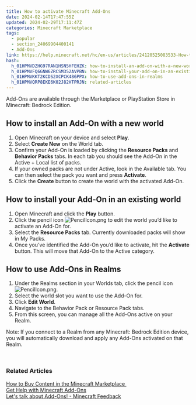 ```yaml
---
title: How to activate Minecraft Add-Ons
date: 2024-02-14T17:47:55Z
updated: 2024-02-29T17:11:47Z
categories: Minecraft Marketplace
tags:
  - popular
  - section_24069904400141
  - Add-Ons
link: https://help.minecraft.net/hc/en-us/articles/24120525083533-How-to-activate-Minecraft-Add-Ons
hash:
  h_01HPMVDZHG97RAN1HSN5HFEHZK: how-to-install-an-add-on-with-a-new-world
  h_01HPMVFQ6GNW6ZRCSM352AVPBN: how-to-install-your-add-on-in-an-existing-world
  h_01HPMVKKT2KCDS2XCPCK486PPX: how-to-use-add-ons-in-realms
  h_01HPMVQRP8EKE6K02J82HTPRJN: related-articles
---
```


Add-Ons are available through the Marketplace or PlayStation Store in Minecraft: Bedrock Edition.  

## How to install an Add-On with a new world 

1.  Open Minecraft on your device and select **Play**.
2.  Select **Create New** on the World tab.
3.  Confirm your Add-On is loaded by clicking the **Resource Packs** and **Behavior Packs** tabs. In each tab you should see the Add-On in the Active + Local list of packs.
4.  If your owned packs are not under Active, look in the Available tab. You can then select the pack you want and press **Activate**.
5.  Click the **Create** button to create the world with the activated Add-On. 

## How to install your Add-On in an existing world 

1.  Open Minecraft and click the **Play** button.
2.  Click the pencil icon ![PencilIcon.png](https://minecrafthelp.zendesk.com/hc/article_attachments/24129700931085) to edit the world you’d like to activate an Add-On for.
3.  Select the **Resource Packs** tab. Currently downloaded packs will show in My Packs.
4.  Once you’ve identified the Add-On you’d like to activate, hit the **Activate** button. This will move that Add-On to the Active category. 

## How to use Add-Ons in Realms 

1.  Under the Realms section in your Worlds tab, click the pencil icon![PencilIcon.png](https://minecrafthelp.zendesk.com/hc/article_attachments/24129700931085).
2.  Select the world slot you want to use the Add-On for.
3.  Click **Edit World**.
4.  Navigate to the Behavior Pack or Resource Pack tabs.
5.  From this screen, you can manage all the Add-Ons active on your Realm. 

Note: If you connect to a Realm from any Minecraft: Bedrock Edition device, you will automatically download and apply any Add-Ons activated on that Realm.  

 

### Related Articles 

[How to Buy Content in the Minecraft Marketplace ](https://minecrafthelp.zendesk.com/hc/en-us/articles/24069202046349)  
[Get Help with Minecraft Add-Ons](./Troubleshooting-Minecraft-Add-Ons.md)  
[Let's talk about Add-Ons! - Minecraft Feedback](https://feedback.minecraft.net/hc/en-us/community/posts/24051477904781-Let-s-talk-about-Add-Ons)
